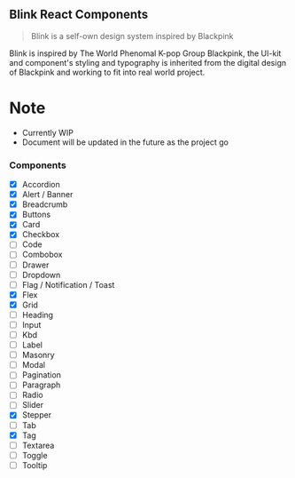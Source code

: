 ## Blink React Components

<!-- markdownlint-enable -->

> Blink is a self-own design system inspired by Blackpink

Blink is inspired by The World Phenomal K-pop Group Blackpink, the UI-kit and
component's styling and typography is inherited from the digital design of
Blackpink and working to fit into real world project.

# Note

- Currently WIP
- Document will be updated in the future as the project go

### Components

- [x] Accordion
- [x] Alert / Banner
- [x] Breadcrumb
- [x] Buttons
- [x] Card
- [x] Checkbox
- [ ] Code
- [ ] Combobox
- [ ] Drawer
- [ ] Dropdown
- [ ] Flag / Notification / Toast
- [x] Flex
- [x] Grid
- [ ] Heading
- [ ] Input
- [ ] Kbd
- [ ] Label
- [ ] Masonry
- [ ] Modal
- [ ] Pagination
- [ ] Paragraph
- [ ] Radio
- [ ] Slider
- [x] Stepper
- [ ] Tab
- [x] Tag
- [ ] Textarea
- [ ] Toggle
- [ ] Tooltip
